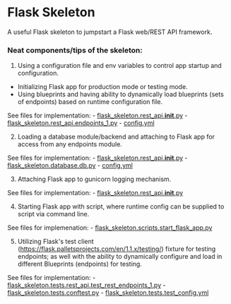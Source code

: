 # Flask Skeleton

A useful Flask skeleton to jumpstart a Flask web/REST API framework.

### Neat components/tips of the skeleton:

1. Using a configuration file and env variables to control app startup and configuration.
  - Initializing Flask app for production mode or testing mode.
  - Using blueprints and having ability to dynamically load blueprints 
    (sets of endpoints) based on runtime configuration file.

  See files for implementation:
    - [flask_skeleton.rest_api.__init__.py](flask_skeleton/rest_api/__init__.py)
    - [flask_skeleton.rest_api.endpoints_1.py](flask_skeleton/rest_api/endpoints_1.py)
    - [config.yml](config.yml)

2. Loading a database module/backend and attaching to Flask app for access from any endpoints module.

  See files for implementation:
    - [flask_skeleton.rest_api.__init__.py](flask_skeleton/rest_api/__init__.py)
    - [flask_skeleton.database.db.py](flask_skeleton/database/db.py)
    - [config.yml](config.yml)

3. Attaching Flask app to gunicorn logging mechanism.

  See files for implementation:
    - [flask_skeleton.rest_api.__init__.py](flask_skeleton/rest_api/__init__.py)

4. Starting Flask app with script, where runtime config can be supplied to script via command line.

  See files for implemenation:
    - [flask_skeleton.scripts.start_flask_app.py](flask_skeleton/scripts/start_flask_app.py)

5. Utilizing Flask's test client (https://flask.palletsprojects.com/en/1.1.x/testing/) fixture for testing endpoints; as well with the ability to dynamically configure and load in different Blueprints (endpoints) for testing.

  See files for implementation:
    - [flask_skeleton.tests.rest_api.test_rest_endpoints_1.py](flask_skeleton/tests/rest_api/test_rest_api_endpoints_1.py)
    - [flask_skeleton.tests.conftest.py](flask_skeleton/tests/conftest.py)
    - [flask_skeleton.tests.test_config.yml](flask_skeleton/tests/test_config.py)

